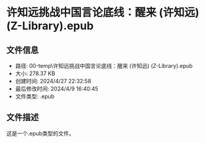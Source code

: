 ﻿# 许知远挑战中国言论底线：醒来 (许知远) (Z-Library).epub

## 文件信息
- 路径: 00-temp\许知远挑战中国言论底线：醒来 (许知远) (Z-Library).epub
- 大小: 278.37 KB
- 创建时间: 2024/4/27 22:32:58
- 最后修改时间: 2024/4/9 16:40:45
- 文件类型: .epub

## 文件描述
这是一个.epub类型的文件。

